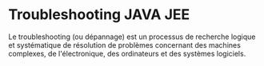 # Troubleshooting JAVA JEE

Le troubleshooting (ou dépannage) est un processus de recherche logique et systématique de résolution de problèmes concernant des machines complexes, de l'électronique, des ordinateurs et des systèmes logiciels.
